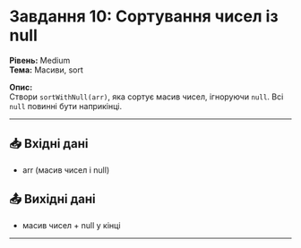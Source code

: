 # Завдання 10: Сортування чисел із null  
**Рівень:** Medium  
**Тема:** Масиви, sort  

**Опис:**  
Створи `sortWithNull(arr)`, яка сортує масив чисел, ігноруючи `null`. Всі `null` повинні бути наприкінці.  

---
## 📥 Вхідні дані
- arr (масив чисел і null)

## 📤 Вихідні дані
- масив чисел + null у кінці  

---